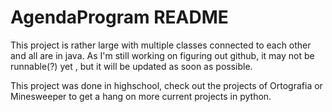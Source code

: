 # AgendaProgram README

This project is rather large with multiple classes connected to each other and all are in java. As I'm still working on figuring out github, it may not be runnable(?) yet , but it will be updated as soon as possible.

This project was done in highschool, check out the projects of Ortografia or Minesweeper to get a hang on more current projects in python.
